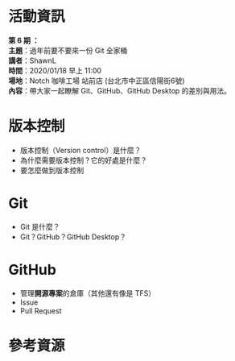 # 活動資訊

**第 6 期 ：**<br>
**主題**：過年前要不要來一份 Git 全家桶<br>
**講者**：ShawnL<br>
**時間**：2020/01/18 早上 11:00<br>
**場地**：Notch 咖啡工場 站前店 (台北市中正區信陽街6號) <br>
**內容**：帶大家一起瞭解 Git、GitHub、GitHub Desktop 的差別與用法。 <br>

# 版本控制
- 版本控制（Version control）是什麼？
- 為什麼需要版本控制？它的好處是什麼？
- 要怎麼做到版本控制

# Git
- Git 是什麼？
- Git？GitHub？GitHub Desktop？

# GitHub
- 管理**開源專案**的倉庫（其他還有像是 TFS）
- Issue
- Pull Request

# 參考資源

